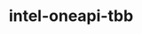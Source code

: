 ---
title: "intel-oneapi-tbb"
layout: cache
categories: [package, develop-2024-06-09]
meta: {"versions": ["2021.12.0"], "compilers": ["gcc@=12.3.0", "intel@=2021.10.0", "oneapi@=2023.2.0", "oneapi@=2024.0.0"], "oss": ["amzn2", "ubuntu22.04"], "platforms": ["linux"], "targets": ["x86_64_v3", "x86_64_v4"], "stacks": ["aws-pcluster-x86_64_v4", "e4s-oneapi", "root"], "num_specs": 7, "num_specs_by_stack": {"root": 7, "e4s-oneapi": 1, "aws-pcluster-x86_64_v4": 6}}
spec_details: [{"hash": "tel4zhppd42us42g3ixhsjvli2gsiarm", "compiler": "oneapi@=2024.0.0", "versions": ["2021.12.0"], "os": "ubuntu22.04", "platform": "linux", "target": "x86_64_v3", "variants": ["build_system=generic", "+envmods"], "stacks": ["root", "e4s-oneapi"], "size": "-", "tarball": "https://binaries.spack.io/releases/develop-2024-06-09/build_cache/linux-ubuntu22.04-x86_64_v3/oneapi-2024.0.0/intel-oneapi-tbb-2021.12.0/linux-ubuntu22.04-x86_64_v3-oneapi-2024.0.0-intel-oneapi-tbb-2021.12.0-tel4zhppd42us42g3ixhsjvli2gsiarm.spack"}, {"hash": "4d4y3fotg4drwqq2ajohflijnii3ici5", "compiler": "intel@=2021.10.0", "versions": ["2021.12.0"], "os": "amzn2", "platform": "linux", "target": "x86_64_v4", "variants": ["build_system=generic", "+envmods"], "stacks": ["root", "aws-pcluster-x86_64_v4"], "size": "-", "tarball": "https://binaries.spack.io/releases/develop-2024-06-09/build_cache/linux-amzn2-x86_64_v4/intel-2021.10.0/intel-oneapi-tbb-2021.12.0/linux-amzn2-x86_64_v4-intel-2021.10.0-intel-oneapi-tbb-2021.12.0-4d4y3fotg4drwqq2ajohflijnii3ici5.spack"}, {"hash": "pu7lkravbdxomkswn5kvsjsy6vd2wf73", "compiler": "oneapi@=2023.2.0", "versions": ["2021.12.0"], "os": "amzn2", "platform": "linux", "target": "x86_64_v3", "variants": ["build_system=generic", "+envmods"], "stacks": ["root", "aws-pcluster-x86_64_v4"], "size": "-", "tarball": "https://binaries.spack.io/releases/develop-2024-06-09/build_cache/linux-amzn2-x86_64_v3/oneapi-2023.2.0/intel-oneapi-tbb-2021.12.0/linux-amzn2-x86_64_v3-oneapi-2023.2.0-intel-oneapi-tbb-2021.12.0-pu7lkravbdxomkswn5kvsjsy6vd2wf73.spack"}, {"hash": "a6u2uj43jb7cl2x7yfxmvtoyyeghfsnq", "compiler": "intel@=2021.10.0", "versions": ["2021.12.0"], "os": "amzn2", "platform": "linux", "target": "x86_64_v3", "variants": ["build_system=generic", "+envmods"], "stacks": ["root", "aws-pcluster-x86_64_v4"], "size": "-", "tarball": "https://binaries.spack.io/releases/develop-2024-06-09/build_cache/linux-amzn2-x86_64_v3/intel-2021.10.0/intel-oneapi-tbb-2021.12.0/linux-amzn2-x86_64_v3-intel-2021.10.0-intel-oneapi-tbb-2021.12.0-a6u2uj43jb7cl2x7yfxmvtoyyeghfsnq.spack"}, {"hash": "2nrqwzqrdgf2ymmjimzui65v5pd3by3t", "compiler": "oneapi@=2023.2.0", "versions": ["2021.12.0"], "os": "amzn2", "platform": "linux", "target": "x86_64_v4", "variants": ["build_system=generic", "+envmods"], "stacks": ["root", "aws-pcluster-x86_64_v4"], "size": "-", "tarball": "https://binaries.spack.io/releases/develop-2024-06-09/build_cache/linux-amzn2-x86_64_v4/oneapi-2023.2.0/intel-oneapi-tbb-2021.12.0/linux-amzn2-x86_64_v4-oneapi-2023.2.0-intel-oneapi-tbb-2021.12.0-2nrqwzqrdgf2ymmjimzui65v5pd3by3t.spack"}, {"hash": "oxbmylz7w2prlhxrwdthabzhbqm6f5hk", "compiler": "gcc@=12.3.0", "versions": ["2021.12.0"], "os": "amzn2", "platform": "linux", "target": "x86_64_v3", "variants": ["build_system=generic", "+envmods"], "stacks": ["root", "aws-pcluster-x86_64_v4"], "size": "-", "tarball": "https://binaries.spack.io/releases/develop-2024-06-09/build_cache/linux-amzn2-x86_64_v3/gcc-12.3.0/intel-oneapi-tbb-2021.12.0/linux-amzn2-x86_64_v3-gcc-12.3.0-intel-oneapi-tbb-2021.12.0-oxbmylz7w2prlhxrwdthabzhbqm6f5hk.spack"}, {"hash": "ci365wn7vd5kmc6qtlgch4k6fcwegj3j", "compiler": "gcc@=12.3.0", "versions": ["2021.12.0"], "os": "amzn2", "platform": "linux", "target": "x86_64_v4", "variants": ["build_system=generic", "+envmods"], "stacks": ["root", "aws-pcluster-x86_64_v4"], "size": "-", "tarball": "https://binaries.spack.io/releases/develop-2024-06-09/build_cache/linux-amzn2-x86_64_v4/gcc-12.3.0/intel-oneapi-tbb-2021.12.0/linux-amzn2-x86_64_v4-gcc-12.3.0-intel-oneapi-tbb-2021.12.0-ci365wn7vd5kmc6qtlgch4k6fcwegj3j.spack"}]
---
